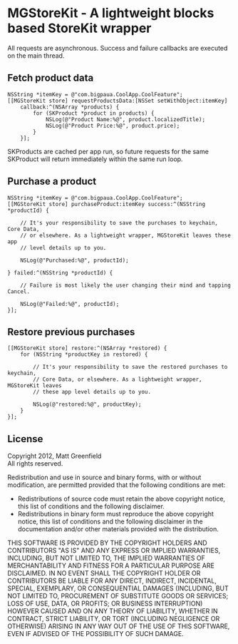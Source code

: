 # MGStoreKit - A lightweight blocks based StoreKit wrapper

All requests are asynchronous. Success and failure callbacks are executed on the main thread.

## Fetch product data

```objc
NSString *itemKey = @"com.bigpaua.CoolApp.CoolFeature";
[[MGStoreKit store] requestProductsData:[NSSet setWithObject:itemKey]
    callback:^(NSArray *products) {
        for (SKProduct *product in products) {
            NSLog(@"Product Name:%@", product.localizedTitle);
            NSLog(@"Product Price:%@", product.price);
        }
    }];
```

SKProducts are cached per app run, so future requests for the same SKProduct will return immediately within the same run loop. 

## Purchase a product

```objc
NSString *itemKey = @"com.bigpaua.CoolApp.CoolFeature";
[[MGStoreKit store] purchaseProduct:itemKey success:^(NSString *productId) {

    // It's your responsibility to save the purchases to keychain, Core Data, 
    // or elsewhere. As a lightweight wrapper, MGStoreKit leaves these app 
    // level details up to you.
    
    NSLog(@"Purchased:%@", productId);

} failed:^(NSString *productId) {

    // Failure is most likely the user changing their mind and tapping Cancel.
    
    NSLog(@"Failed:%@", productId);
}];
```

## Restore previous purchases

```objc
[[MGStoreKit store] restore:^(NSArray *restored) {
    for (NSString *productKey in restored) {

        // It's your responsibility to save the restored purchases to keychain, 
        // Core Data, or elsewhere. As a lightweight wrapper, MGStoreKit leaves 
        // these app level details up to you.

        NSLog(@"restored:%@", productKey);
    }
}];
```

## License

Copyright 2012, Matt Greenfield  
All rights reserved.

Redistribution and use in source and binary forms, with or without modification, are permitted provided that the following conditions are met:

* Redistributions of source code must retain the above copyright notice, this 
 list of conditions and the following disclaimer.
* Redistributions in binary form must reproduce the above copyright notice, 
 this list of conditions and the following disclaimer in the documentation 
 and/or other materials provided with the distribution.

THIS SOFTWARE IS PROVIDED BY THE COPYRIGHT HOLDERS AND CONTRIBUTORS "AS IS" AND ANY EXPRESS OR IMPLIED WARRANTIES, INCLUDING, BUT NOT LIMITED TO, THE IMPLIED WARRANTIES OF MERCHANTABILITY AND FITNESS FOR A PARTICULAR PURPOSE ARE DISCLAIMED. IN NO EVENT SHALL THE COPYRIGHT HOLDER OR CONTRIBUTORS BE LIABLE FOR ANY DIRECT, INDIRECT, INCIDENTAL, SPECIAL, EXEMPLARY, OR CONSEQUENTIAL DAMAGES (INCLUDING, BUT NOT LIMITED TO, PROCUREMENT OF SUBSTITUTE GOODS OR SERVICES; LOSS OF USE, DATA, OR PROFITS; OR BUSINESS INTERRUPTION) HOWEVER CAUSED AND ON ANY THEORY OF LIABILITY, WHETHER IN CONTRACT, STRICT LIABILITY, OR TORT (INCLUDING NEGLIGENCE OR OTHERWISE) ARISING IN ANY WAY OUT OF THE USE OF THIS SOFTWARE, EVEN IF ADVISED OF THE POSSIBILITY OF SUCH DAMAGE.
